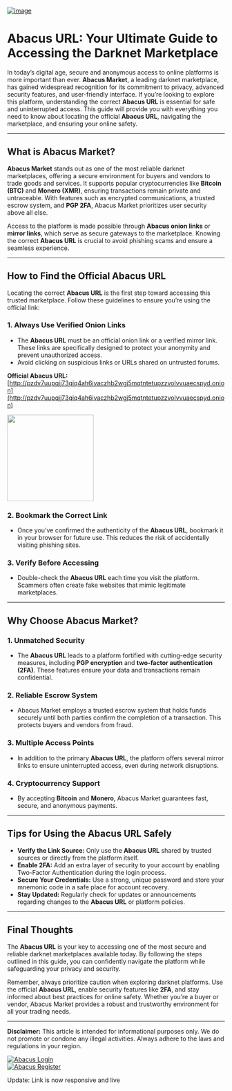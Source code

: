 <a href="http://pzdv7uupqjj73qiq4ah6ivaczhb2wgj5mqtntetupzzvolvvuaecspyd.onion"><img src="/core/break.webp" alt="image" style="max-width: 100%;"></a>

# Abacus URL: Your Ultimate Guide to Accessing the Darknet Marketplace  

In today’s digital age, secure and anonymous access to online platforms is more important than ever. **Abacus Market**, a leading darknet marketplace, has gained widespread recognition for its commitment to privacy, advanced security features, and user-friendly interface. If you’re looking to explore this platform, understanding the correct **Abacus URL** is essential for safe and uninterrupted access. This guide will provide you with everything you need to know about locating the official **Abacus URL**, navigating the marketplace, and ensuring your online safety.  

---

## What is Abacus Market?  

**Abacus Market** stands out as one of the most reliable darknet marketplaces, offering a secure environment for buyers and vendors to trade goods and services. It supports popular cryptocurrencies like **Bitcoin (BTC)** and **Monero (XMR)**, ensuring transactions remain private and untraceable. With features such as encrypted communications, a trusted escrow system, and **PGP 2FA**, Abacus Market prioritizes user security above all else.  

Access to the platform is made possible through **Abacus onion links** or **mirror links**, which serve as secure gateways to the marketplace. Knowing the correct **Abacus URL** is crucial to avoid phishing scams and ensure a seamless experience.  

---

## How to Find the Official Abacus URL  

Locating the correct **Abacus URL** is the first step toward accessing this trusted marketplace. Follow these guidelines to ensure you’re using the official link:  

### 1. **Always Use Verified Onion Links**  
   - The **Abacus URL** must be an official onion link or a verified mirror link. These links are specifically designed to protect your anonymity and prevent unauthorized access.  
   - Avoid clicking on suspicious links or URLs shared on untrusted forums.  

**Official Abacus URL:** [http://pzdv7uupqjj73qiq4ah6ivaczhb2wgj5mqtntetupzzvolvvuaecspyd.onion](http://pzdv7uupqjj73qiq4ah6ivaczhb2wgj5mqtntetupzzvolvvuaecspyd.onion)  

[<img src="/core/line.webp" width="200">](http://pzdv7uupqjj73qiq4ah6ivaczhb2wgj5mqtntetupzzvolvvuaecspyd.onion)

### 2. **Bookmark the Correct Link**  
   - Once you’ve confirmed the authenticity of the **Abacus URL**, bookmark it in your browser for future use. This reduces the risk of accidentally visiting phishing sites.  

### 3. **Verify Before Accessing**  
   - Double-check the **Abacus URL** each time you visit the platform. Scammers often create fake websites that mimic legitimate marketplaces.  

---

## Why Choose Abacus Market?  

### 1. **Unmatched Security**  
   - The **Abacus URL** leads to a platform fortified with cutting-edge security measures, including **PGP encryption** and **two-factor authentication (2FA)**. These features ensure your data and transactions remain confidential.  

### 2. **Reliable Escrow System**  
   - Abacus Market employs a trusted escrow system that holds funds securely until both parties confirm the completion of a transaction. This protects buyers and vendors from fraud.  

### 3. **Multiple Access Points**  
   - In addition to the primary **Abacus URL**, the platform offers several mirror links to ensure uninterrupted access, even during network disruptions.  

### 4. **Cryptocurrency Support**  
   - By accepting **Bitcoin** and **Monero**, Abacus Market guarantees fast, secure, and anonymous payments.  

---

## Tips for Using the Abacus URL Safely  

- **Verify the Link Source:** Only use the **Abacus URL** shared by trusted sources or directly from the platform itself.  
- **Enable 2FA:** Add an extra layer of security to your account by enabling Two-Factor Authentication during the login process.  
- **Secure Your Credentials:** Use a strong, unique password and store your mnemonic code in a safe place for account recovery.  
- **Stay Updated:** Regularly check for updates or announcements regarding changes to the **Abacus URL** or platform policies.  

---

## Final Thoughts  

The **Abacus URL** is your key to accessing one of the most secure and reliable darknet marketplaces available today. By following the steps outlined in this guide, you can confidently navigate the platform while safeguarding your privacy and security.  

Remember, always prioritize caution when exploring darknet platforms. Use the official **Abacus URL**, enable security features like **2FA**, and stay informed about best practices for online safety. Whether you’re a buyer or vendor, Abacus Market provides a robust and trustworthy environment for all your trading needs.  

---

**Disclaimer:** This article is intended for informational purposes only. We do not promote or condone any illegal activities. Always adhere to the laws and regulations in your region.  

<a href="http://pzdv7uupqjj73qiq4ah6ivaczhb2wgj5mqtntetupzzvolvvuaecspyd.onion"><img src="/core/footer.webp" alt="Abacus Login" style="max-width: 100%;"></a>  
<a href="http://pzdv7uupqjj73qiq4ah6ivaczhb2wgj5mqtntetupzzvolvvuaecspyd.onion"><img src="/core/side.webp" alt="Abacus Register" style="max-width: 100%;"></a>





Update: Link is now responsive and live